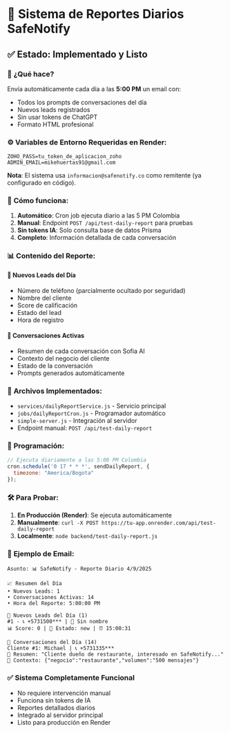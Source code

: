 # 📧 Sistema de Reportes Diarios SafeNotify

## ✅ Estado: Implementado y Listo

### 🎯 **¿Qué hace?**
Envía automáticamente cada día a las **5:00 PM** un email con:
- Todos los prompts de conversaciones del día
- Nuevos leads registrados  
- Sin usar tokens de ChatGPT
- Formato HTML profesional

### ⚙️ **Variables de Entorno Requeridas en Render:**

```env
ZOHO_PASS=tu_token_de_aplicacion_zoho
ADMIN_EMAIL=mikehuertas91@gmail.com
```

**Nota**: El sistema usa `informacion@safenotify.co` como remitente (ya configurado en código).

### 🚀 **Cómo funciona:**

1. **Automático**: Cron job ejecuta diario a las 5 PM Colombia
2. **Manual**: Endpoint `POST /api/test-daily-report` para pruebas
3. **Sin tokens IA**: Solo consulta base de datos Prisma
4. **Completo**: Información detallada de cada conversación

### 📊 **Contenido del Reporte:**

#### 👥 Nuevos Leads del Día
- Número de teléfono (parcialmente ocultado por seguridad)
- Nombre del cliente
- Score de calificación
- Estado del lead
- Hora de registro

#### 💬 Conversaciones Activas
- Resumen de cada conversación con Sofia AI
- Contexto del negocio del cliente
- Estado de la conversación
- Prompts generados automáticamente

### 🔧 **Archivos Implementados:**

- `services/dailyReportService.js` - Servicio principal
- `jobs/dailyReportCron.js` - Programador automático
- `simple-server.js` - Integración al servidor
- Endpoint manual: `POST /api/test-daily-report`

### 📅 **Programación:**
```javascript
// Ejecuta diariamente a las 5:00 PM Colombia
cron.schedule('0 17 * * *', sendDailyReport, {
  timezone: "America/Bogota"
});
```

### 🛠️ **Para Probar:**

1. **En Producción (Render)**: Se ejecuta automáticamente
2. **Manualmente**: `curl -X POST https://tu-app.onrender.com/api/test-daily-report`
3. **Localmente**: `node backend/test-daily-report.js`

### 📧 **Ejemplo de Email:**

```
Asunto: 📊 SafeNotify - Reporte Diario 4/9/2025

📈 Resumen del Día
• Nuevos Leads: 1
• Conversaciones Activas: 14
• Hora del Reporte: 5:00:00 PM

👥 Nuevos Leads del Día (1)
#1 - 📞 +5731500*** | 👤 Sin nombre
📊 Score: 0 | 🔄 Estado: new | ⏰ 15:00:31

💬 Conversaciones del Día (14)
Cliente #1: Michael | 📞 +5731335***
📝 Resumen: "Cliente dueño de restaurante, interesado en SafeNotify..."
🏢 Contexto: {"negocio":"restaurante","volumen":"500 mensajes"}
```

### ✅ **Sistema Completamente Funcional**
- No requiere intervención manual
- Funciona sin tokens de IA
- Reportes detallados diarios
- Integrado al servidor principal
- Listo para producción en Render